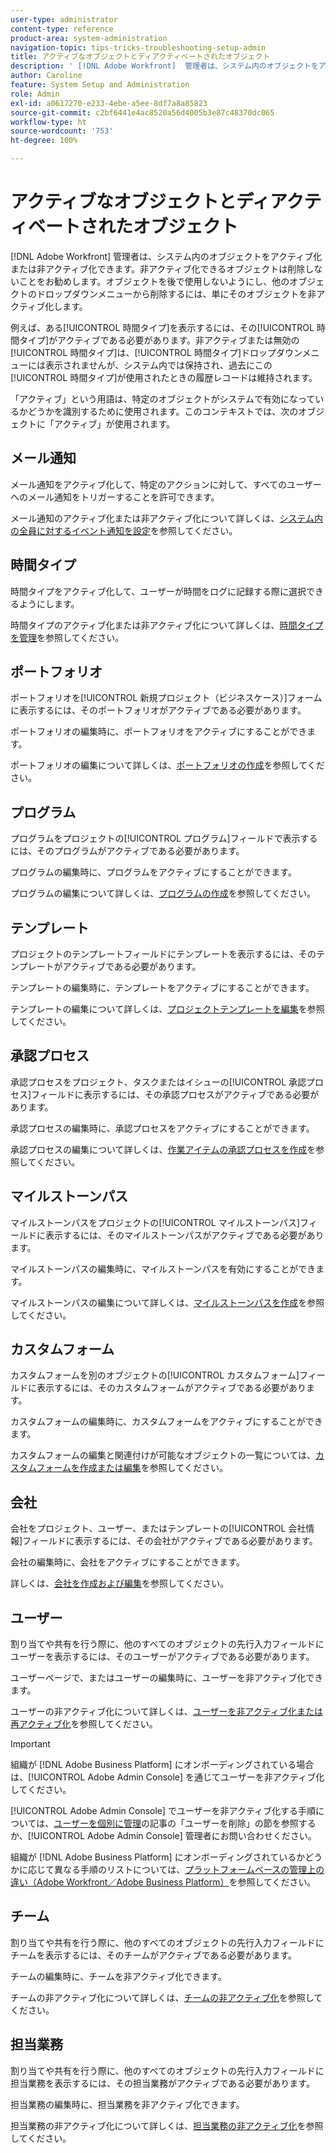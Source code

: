 ```yaml
---
user-type: administrator
content-type: reference
product-area: system-administration
navigation-topic: tips-tricks-troubleshooting-setup-admin
title: アクティブなオブジェクトとディアクティベートされたオブジェクト
description: ' [!DNL Adobe Workfront]  管理者は、システム内のオブジェクトをアクティブ化または非アクティブ化できます。非アクティブ化できるオブジェクトは削除しないことをお勧めします。オブジェクトを後で使用しないようにし、他のオブジェクトのドロップダウンメニューから削除するには、単にそのオブジェクトを非アクティブ化します。'
author: Caroline
feature: System Setup and Administration
role: Admin
exl-id: a0617270-e233-4ebe-a5ee-8df7a8a85823
source-git-commit: c2bf6441e4ac8520a56d4005b3e87c48370dc065
workflow-type: ht
source-wordcount: '753'
ht-degree: 100%

---
```


# アクティブなオブジェクトとディアクティベートされたオブジェクト

[!DNL Adobe Workfront] 管理者は、システム内のオブジェクトをアクティブ化または非アクティブ化できます。非アクティブ化できるオブジェクトは削除しないことをお勧めします。オブジェクトを後で使用しないようにし、他のオブジェクトのドロップダウンメニューから削除するには、単にそのオブジェクトを非アクティブ化します。

例えば、ある[!UICONTROL 時間タイプ]を表示するには、その[!UICONTROL 時間タイプ]がアクティブである必要があります。非アクティブまたは無効の[!UICONTROL 時間タイプ]は、[!UICONTROL 時間タイプ]ドロップダウンメニューには表示されませんが、システム内では保持され、過去にこの[!UICONTROL 時間タイプ]が使用されたときの履歴レコードは維持されます。

「アクティブ」という用語は、特定のオブジェクトがシステムで有効になっているかどうかを識別するために使用されます。このコンテキストでは、次のオブジェクトに「アクティブ」が使用されます。

## メール通知

メール通知をアクティブ化して、特定のアクションに対して、すべてのユーザーへのメール通知をトリガーすることを許可できます。

メール通知のアクティブ化または非アクティブ化について詳しくは、[システム内の全員に対するイベント通知を設定](../../administration-and-setup/manage-workfront/emails/configure-event-notifications-for-everyone-in-the-system.md)を参照してください。

## 時間タイプ

時間タイプをアクティブ化して、ユーザーが時間をログに記録する際に選択できるようにします。

時間タイプのアクティブ化または非アクティブ化について詳しくは、[時間タイプを管理](../../administration-and-setup/set-up-workfront/configure-timesheets-schedules/hour-types.md)を参照してください。

## ポートフォリオ

ポートフォリオを[!UICONTROL 新規プロジェクト（ビジネスケース）]フォームに表示するには、そのポートフォリオがアクティブである必要があります。

ポートフォリオの編集時に、ポートフォリオをアクティブにすることができます。

ポートフォリオの編集について詳しくは、[ポートフォリオの作成](../../manage-work/portfolios/create-and-manage-portfolios/create-portfolios.md)を参照してください。

## プログラム

プログラムをプロジェクトの[!UICONTROL プログラム]フィールドで表示するには、そのプログラムがアクティブである必要があります。

プログラムの編集時に、プログラムをアクティブにすることができます。

プログラムの編集について詳しくは、[プログラムの作成](../../manage-work/portfolios/create-and-manage-programs/create-program.md)を参照してください。

## テンプレート

プロジェクトのテンプレートフィールドにテンプレートを表示するには、そのテンプレートがアクティブである必要があります。

テンプレートの編集時に、テンプレートをアクティブにすることができます。

テンプレートの編集について詳しくは、[プロジェクトテンプレートを編集](../../manage-work/projects/create-and-manage-templates/edit-templates.md)を参照してください。

## 承認プロセス

承認プロセスをプロジェクト、タスクまたはイシューの[!UICONTROL 承認プロセス]フィールドに表示するには、その承認プロセスがアクティブである必要があります。

承認プロセスの編集時に、承認プロセスをアクティブにすることができます。

承認プロセスの編集について詳しくは、[作業アイテムの承認プロセスを作成](../../administration-and-setup/customize-workfront/configure-approval-milestone-processes/create-approval-processes.md)を参照してください。

## マイルストーンパス

マイルストーンパスをプロジェクトの[!UICONTROL マイルストーンパス]フィールドに表示するには、そのマイルストーンパスがアクティブである必要があります。

マイルストーンパスの編集時に、マイルストーンパスを有効にすることができます。

マイルストーンパスの編集について詳しくは、[マイルストーンパスを作成](../../administration-and-setup/customize-workfront/configure-approval-milestone-processes/create-milestone-path.md)を参照してください。

## カスタムフォーム

カスタムフォームを別のオブジェクトの[!UICONTROL カスタムフォーム]フィールドに表示するには、そのカスタムフォームがアクティブである必要があります。

カスタムフォームの編集時に、カスタムフォームをアクティブにすることができます。

カスタムフォームの編集と関連付けが可能なオブジェクトの一覧については、[カスタムフォームを作成または編集](../../administration-and-setup/customize-workfront/create-manage-custom-forms/create-or-edit-a-custom-form.md)を参照してください。

## 会社

会社をプロジェクト、ユーザー、またはテンプレートの[!UICONTROL 会社情報]フィールドに表示するには、その会社がアクティブである必要があります。

会社の編集時に、会社をアクティブにすることができます。

詳しくは、[会社を作成および編集](../../administration-and-setup/set-up-workfront/organizational-setup/create-and-edit-companies.md)を参照してください。

## ユーザー

割り当てや共有を行う際に、他のすべてのオブジェクトの先行入力フィールドにユーザーを表示するには、そのユーザーがアクティブである必要があります。

ユーザーページで、またはユーザーの編集時に、ユーザーを非アクティブ化できます。

ユーザーの非アクティブ化について詳しくは、[ユーザーを非アクティブ化または再アクティブ化](../../administration-and-setup/add-users/create-and-manage-users/deactivate-a-user.md)を参照してください。

>[!IMPORTANT]
>
>組織が [!DNL Adobe Business Platform] にオンボーディングされている場合は、[!UICONTROL Adobe Admin Console] を通じてユーザーを非アクティブ化してください。
>
>[!UICONTROL Adobe Admin Console] でユーザーを非アクティブ化する手順については、[ユーザーを個別に管理](https://helpx.adobe.com/jp/enterprise/using/manage-users-individually.html)の記事の「ユーザーを削除」の節を参照するか、[!UICONTROL Adobe Admin Console] 管理者にお問い合わせください。
>
>組織が [!DNL Adobe Business Platform] にオンボーディングされているかどうかに応じて異なる手順のリストについては、[プラットフォームベースの管理上の違い（Adobe Workfront／Adobe Business Platform）](../../administration-and-setup/get-started-wf-administration/actions-in-admin-console.md)を参照してください。

## チーム

割り当てや共有を行う際に、他のすべてのオブジェクトの先行入力フィールドにチームを表示するには、そのチームがアクティブである必要があります。

チームの編集時に、チームを非アクティブ化できます。

チームの非アクティブ化について詳しくは、[チームの非アクティブ化](../../people-teams-and-groups/create-and-manage-teams/deactivate-a-team.md)を参照してください。

## 担当業務

割り当てや共有を行う際に、他のすべてのオブジェクトの先行入力フィールドに担当業務を表示するには、その担当業務がアクティブである必要があります。

担当業務の編集時に、担当業務を非アクティブ化できます。

担当業務の非アクティブ化について詳しくは、[担当業務の非アクティブ化](../../administration-and-setup/set-up-workfront/organizational-setup/deactivate-job-roles.md)を参照してください。
